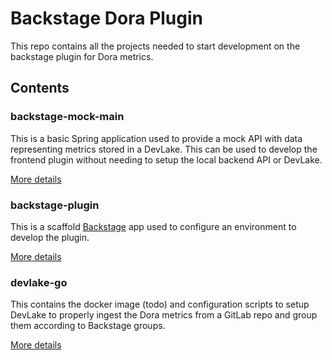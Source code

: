 # Backstage Dora Plugin

This repo contains all the projects needed to start development on the backstage plugin for Dora metrics.

## Contents

### backstage-mock-main

This is a basic Spring application used to provide a mock API with data representing metrics stored in a DevLake. This can be used to develop the frontend plugin without needing to setup the local backend API or DevLake.

[More details](backstage-mock-main/README.md)

### backstage-plugin

This is a scaffold [Backstage](https://backstage.io) app used to configure an environment to develop the plugin.

[More details](backstage-plugin/README.md)

### devlake-go

This contains the docker image (todo) and configuration scripts to setup DevLake to properly ingest the Dora metrics from a GitLab repo and group them according to Backstage groups.

[More details](devlake-go/README.md)
